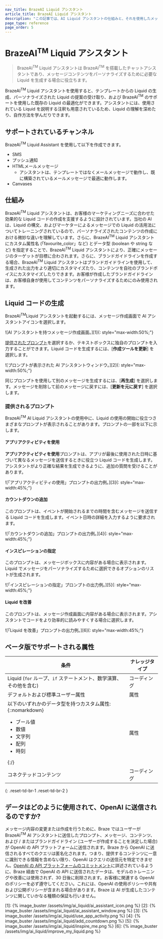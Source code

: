 ```yaml
---
nav_title: BrazeAI Liquid アシスタント
article_title: BrazeAI Liquid アシスタント
description: "この記事では、AI Liquid アシスタントの仕組みと、それを使用したメッセージング用の Liquid スニペットの生成方法について説明します。"
page_type: reference
page_order: 5
---
```


# BrazeAI<sup>TM</sup> Liquid アシスタント

> BrazeAI<sup>TM</sup> Liquid アシスタントは BrazeAI<sup>TM</sup> を搭載したチャットアシスタントであり、メッセージコンテンツをパーソナライズするために必要な Liquid を生成する場合に役立ちます。

BrazeAI<sup>TM</sup> Liquid アシスタントを使用すると、テンプレートからの Liquid の生成、パーソナライズされた Liquid の提案の受け取り、および BrazeAI<sup>TM</sup> のサポートを使用した既存の Liquid の最適化ができます。アシスタントには、使用されている Liquid を説明する注釈も用意されているため、Liquid の理解を深めたり、自作方法を学んだりできます。

## サポートされているチャンネル

BrazeAI<sup>TM</sup> Liquid Assistant を使用して以下を作成できます。 
- SMS
- プッシュ通知
- HTMLメールメッセージ
    - アシスタントは、テンプレートではなくメールメッセージで動作し、既に構築されているメールメッセージで最適に動作します。
- Canvases

## 仕組み

BrazeAI<sup>TM</sup> Liquid アシスタントは、お客様のマーケティングニーズに合わせた効果的な Liquid コードの作成を支援するように設計されています。当社の AI は、Liquid の構文、およびマーケターによるメッセージでの Liquid の活用法についてトレーニングされているので、パーソナライズされたコンテンツの作成における微妙な違いを理解しています。さらに、BrazeAI<sup>TM</sup> Liquid アシスタントにカスタム属性名 (「favourite_color」など) とデータ型 (boolean や string など) を指定することで、BrazeAI<sup>TM</sup> Liquid アシスタントにより、正確にメッセージのターゲットが目標に合わされます。さらに、ブランドガイドラインを作成する場合、BrazeAI<sup>TM</sup> Liquid アシスタントはブランドガイドラインを使用して、生成された出力をより適切にカスタマイズたり、コンテンツを自社のブランドボイスにカスタマイズしたりできます。お客様が作成したブランドガイドラインは、お客様自身が使用してコンテンツをパーソナライズするためにのみ使用されます。 

## Liquid コードの生成

BrazeAI<sup>TM</sup>Liquid アシスタントを起動するには、メッセージ作成画面で AI アシスタントアイコンを選択します。

![AI アシスタントを持つメッセージ作成画面。][1]{: style="max-width:50%;"}

[提供されたプロンプト](#provided-prompts)を選択するか、テキストボックスに独自のプロンプトを入力することができます。Liquid コードを生成するには、[**作成ツールを更新**] を選択します。

![プロンプトが表示された AI アシスタントウィンドウ。][2]{: style="max-width:50%;"}
 
同じプロンプトを使用して別のメッセージを生成するには、[**再生成**] を選択します。メッセージを削除して前のメッセージに戻すには、[**更新を元に戻す**] を選択します。

### 提供されるプロンプト

BrazeAI<sup>TM</sup> AI Liquid アシスタントの使用中に、Liquid の使用の開始に役立つさまざまなプロンプトが表示されることがあります。プロンプトの一部を以下に示します。

#### アプリアクティビティを使用

**アプリアクティビティを使用**プロンプトは、アプリが最後に使用された日時に基づいて異なるメッセージを送信するときに役立つ Liquid コードを生成します。アシスタントがより正確な結果を生成できるように、追加の質問を受けることがあります。

![「アプリアクティビティの使用」プロンプトの出力例。][3]{: style="max-width:45%;"}

#### カウントダウンの追加

このプロンプトは、イベントが開始されるまでの時間を含むメッセージを送信する Liquid コードを生成します。イベント日時の詳細を入力するように要求されます。

![「カウントダウンの追加」プロンプトの出力例。][4]{: style="max-width:45%;"}

#### インスピレーションの指定

このプロンプトは、メッセージボックスに内容がある場合に表示されます。Liquid でメッセージをパーソナライズするために選択できるオプションのリストが生成されます。 

![「インスピレーションの指定」プロンプトの出力例。][5]{: style="max-width:45%;"}

#### Liquid を改善

このプロンプトは、メッセージ作成画面に内容がある場合に表示されます。アシスタントでコードをより効率的に読みやすくする場合に選択します。

![「Liquid を改善」プロンプトの出力例。][6]{: style="max-width:45%;"}

## ベータ版でサポートされる属性

| 条件 | ナレッジタイプ |
| - | - |
| Liquid (`for` ループ、`if` ステートメント、数学演算、その他を含む) | コーディング |
| デフォルトおよび標準ユーザー属性 | 属性 |
| 以下のいずれかのデータ型を持つカスタム属性: {::nomarkdown}<ul><li>ブール値</li><li>数値</li><li>文字列</li><li>配列</li><li>時刻</li></ul>{:/} | 属性 |
| コネクテッドコンテンツ | コーディング |
{: .reset-td-br-1 .reset-td-br-2 }

## データはどのように使用されて、OpenAI に送信されるのですか?

メッセージ内容の変更または作成を行うために、Braze ではユーザーが BrazeAI<sup>TM</sup> AI アシスタントに送信したプロンプト、メッセージ、コンテンツ、および / またはブランドガイドライン (ユーザーが作成することを決定した場合) が OpenAI の API プラットフォームに送信されます。Braze から OpenAI に送信されるすべてのクエリは匿名化されます。つまり、提供するコンテンツに一意に識別できる情報を含めない限り、OpenAI はクエリの送信元を特定できません。[OpenAI の API プラットフォームのコミットメント](https://openai.com/policies/api-data-usage-policies)に詳述されているように、Braze 経由で OpenAI の API に送信されたデータは、モデルのトレーニングや改善には使用されず、30 日後に削除されます。お客様に関連する OpenAI のポリシーを必ず遵守してください。これには、OpenAI の使用ポリシーや共有および公開ポリシーが含まれる場合があります。Braze は AI が生成したコンテンツに関していかなる種類の保証も行いません。

[1]: {% image_buster /assets/img/ai_liquid/ai_assistant_icon.png %}
[2]: {% image_buster /assets/img/ai_liquid/ai_assistant_window.png %}
[3]: {% image_buster /assets/img/ai_liquid/use_app_activity.png %}
[4]: {% image_buster /assets/img/ai_liquid/add_countdown.png %}
[5]: {% image_buster /assets/img/ai_liquid/inspire_me.png %}
[6]: {% image_buster /assets/img/ai_liquid/improve_my_liquid.png %}
